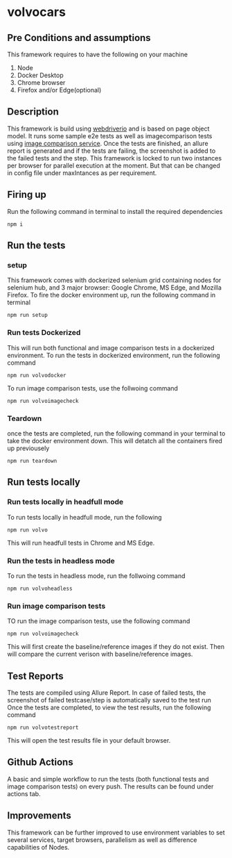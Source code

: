 # volvocars
## Pre Conditions and assumptions
This framework requires to have the following on your machine
1. Node
2. Docker Desktop
3. Chrome browser
4. Firefox and/or Edge(optional)

## Description 
This framework is build using [webdriverio](www.webdriver.io) and is based on page object model. It runs some sample e2e tests as well as imagecomparison tests using [image comparison service](https://webdriver.io/docs/wdio-image-comparison-service). Once the tests are finished, an allure report is generated and if the tests are failing, the screenshot is added to the failed tests and the step. This framework is locked to run two instances per browser for parallel execution at the moment. But that can be changed in config file under maxIntances as per requirement. 

## Firing up 
Run the following command in terminal to install the required dependencies

```
npm i
```

## Run the tests
### setup 
This framework comes with dockerized selenium grid containing nodes for selenium hub, and 3 major browser: Google Chrome, MS Edge, and Mozilla Firefox. To fire the docker environment up, run the following command in terminal

```
npm run setup
```

### Run tests Dockerized
This will run both functional and image comparison tests in a dockerized environment.
To run the tests in dockerized environment, run the following command

```
npm run volvodocker
```
To run image comparison tests, use the follwoing command

```
npm run volvoimagecheck
```

### Teardown
once the tests are completed, run the following command in your terminal to take the docker environment down. This will detatch all the containers fired up previousely

```
npm run teardown
```

## Run tests locally
### Run tests locally in headfull mode
To run tests locally in headfull mode, run the following

```
npm run volvo
```
This will run headfull tests in Chrome and MS Edge.

### Run the tests in headless mode
To run the tests in headless mode, run the follwoing command 

```
npm run volvoheadless
```

### Run image comparison tests
TO run the image comparison tests, use the following command

```
npm run volvoimagecheck
```
This will first create the baseline/reference images if they do not exist. Then will compare the current verison with baseline/reference images.

## Test Reports
The tests are compiled using Allure Report. In case of failed tests, the screenshot of failed testcase/step is automatically saved to the test run
Once the tests are completed, to view the test results, run the following command

```
npm run volvotestreport
```
This will open the test results file in your default browser. 

## Github Actions
A basic and simple workflow to run the tests (both functional tests and image comparison tests) on every push. The results can be found under actions tab.

## Improvements

This framework can be further improved to use environment variables to set several services, target browsers, parallelism as well as difference capabilities of Nodes. 